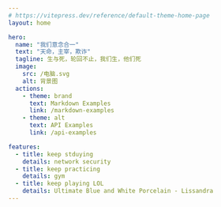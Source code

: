 ```yaml
---
# https://vitepress.dev/reference/default-theme-home-page
layout: home

hero:
  name: "我们意念合一"
  text: "天命，主宰，欺诈"
  tagline: 生与死，轮回不止，我们生，他们死
  image:
    src: /电脑.svg
    alt: 背景图
  actions:
    - theme: brand
      text: Markdown Examples
      link: /markdown-examples
    - theme: alt
      text: API Examples
      link: /api-examples

features:
  - title: keep stduying
    details: network security
  - title: keep practicing
    details: gym
  - title: keep playing LOL
    details: Ultimate Blue and White Porcelain - Lissandra
---
```


